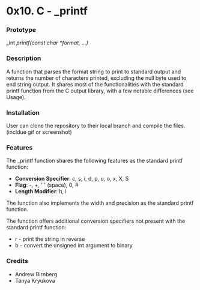 # 0x10. C - _printf #
### Prototype ###
_int _printf(const char *format, ...)_

### Description ###
A function that parses the format string to print to standard output and returns the number of characters printed, excluding the null byte used to end string output.  It shares most of the functionalities with the standard printf function from the C output library, with a few notable differences (see Usage).

### Installation ###
User can clone the repository to their local branch and compile the files. (incldue gif or screenshot)

### Features ###
The _printf function shares the following features as the standard printf function:
* __Conversion Specifier__: c, s, i, d, p, u, o, x, X, S
* __Flag__: -, +, ' ' (space), 0, #
* __Length Modifier__: h, l

The function also implements the width and precision as the standard printf function.

The function offers additional conversion specifiers not present with the standard printf function:
* r - print the string in reverse
* b - convert the unsigned int argument to binary

### Credits ###
* Andrew Birnberg
* Tanya Kryukova
